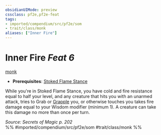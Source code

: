 ```yaml
---
obsidianUIMode: preview
cssclass: pf2e,pf2e-feat
tags:
- imported/compendium/src/pf2e/som
- trait/class/monk
aliases: ["Inner Fire"]
---
```

# Inner Fire  *Feat 6*  
[monk](rules/traits/monk.md)  

- **Prerequisites**: [Stoked Flame Stance](stoked-flame-stance-som.md)

While you're in Stoked Flame Stance, you have cold and fire resistance equal to half your level, and any creature that hits you with an unarmed attack, tries to Grab or [Grapple](rules/actions/grapple.md) you, or otherwise touches you takes fire damage equal to your Wisdom modifier (minimum 1). A creature can take this damage no more than once per turn.

*Source: Secrets of Magic p. 202*  
%% #imported/compendium/src/pf2e/som #trait/class/monk %%